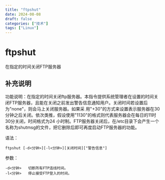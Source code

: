 ```yaml
---
title: "ftpshut"
date: 2024-08-08
draft: false
categories: ["技术"]
tags: ["Linux"]
---
```

ftpshut
===

在指定的时间关闭FTP服务器

## 补充说明

功能说明：在指定的时间关闭ftp服务器。本指令提供系统管理者在设置的时间关闭FTP服务器，且能在关闭之前发出警告信息通知用户。关闭时间若设置后为"none"，则会马上关闭服务器。如果采 用"+30"的方式来设置表示服务器在30分钟之后关闭。依次类推，假设使用"1130"的格式则代表服务器会在每日的11时30分关闭，时间格式为24 小时制。FTP服务器关闭后，在/etc目录下会产生一个名称为shutmsg的文件，把它删除后即可再度启动FTP服务器的功能。

语法：

```shell
ftpshut [-d<分钟>][-l<分钟>][关闭时间]["警告信息"]
```

参数：

```shell
-d<分钟>   切断所有FTP连线时间。
-l<分钟>   停止接受FTP登入的时间。
```


